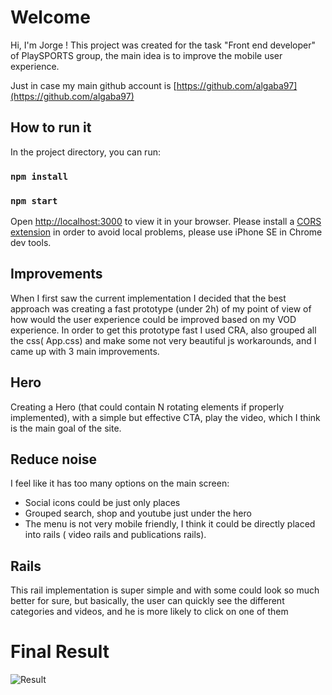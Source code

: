 # Welcome

Hi, I'm Jorge ! This project was created for the task "Front end developer" of PlaySPORTS group, the main idea is to improve the mobile user experience.

Just in case my main github account is [https://github.com/algaba97](https://github.com/algaba97)


## How to run it

In the project directory, you can run:

### `npm install`
### `npm start`

Open [http://localhost:3000](http://localhost:3000) to view it in your browser. Please install a [CORS extension](https://chrome.google.com/webstore/detail/allow-cors-access-control/lhobafahddgcelffkeicbaginigeejlf?hl=en) in order to avoid local problems, please use iPhone SE in Chrome
dev tools.

## Improvements

When I first saw the current implementation I decided that the best approach was creating a fast prototype (under 2h) of my point of view of how would the user experience could be improved based on my VOD experience.
In order to get this prototype fast I used CRA, also grouped all the css( App.css) and make some not very beautiful js workarounds, and I came up with 3 main improvements. 

## Hero

Creating a Hero (that could contain N rotating elements if properly implemented), with a simple but effective CTA, play the video, which I think is the main goal of the site.

## Reduce noise

I feel like it has too many options on the main screen:
- Social icons could be just only places
- Grouped search, shop and youtube just under the hero
- The menu is not very mobile friendly, I think it could be directly placed into rails ( video rails and publications rails).

## Rails
This rail implementation is super simple and with some could look so much better for sure, but basically, the user can quickly see the different categories and videos, and he is more likely to click on one of them



# Final Result

![Result](https://i.ibb.co/4dhPyVb/Screenshot-2022-10-21-at-23-57-46.png)
